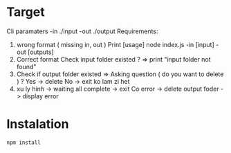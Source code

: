 # Target

Cli paramaters
    -in ./input -out ./output
Requirements:
1. wrong format ( missing in, out )
    Print [usage] node index.js -in [input] -out [outputs]
2. Correct format
    Check input folder existed ? => print "input folder not found"
3. Check if output folder existed => Asking question ( do you want to delete ) ?
    Yes -> delete
    No -> exit ko lam zi het
4. xu ly hinh -> waiting all complete -> exit
    Co error -> delete output foder -> display error 

# Instalation

``` sh
npm install
```
